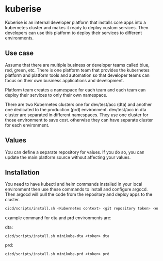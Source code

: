 # kuberise

Kuberise is an internal developer platform that installs core apps into a kubernetes cluster and makes it ready to deploy custom services. Then developers can use this platform to deploy their services to different environments.

## Use case

Assume that there are multiple business or developer teams called blue, red, green, etc. There is one platform team that provides the kubernetes platform and platform tools and automation so that developer teams can focus on their own business applications and development.

Platform team creates a namespace for each team and each team can deploy their services to only their own namespace.

There are two Kubernetes clusters one for dev/test/acc (dta) and another one dedicated to the production (prd) environment. dev/test/acc in dta cluster are separated in different namespaces. They use one cluster for those environment to save cost. otherwise they can have separate cluster for each environment.

## Values

You can define a separate repository for values. If you do so, you can update the main platform source without affecting your values.

## Installation

You need to have kubectl and helm commands installed in your local environment then use these commands to install and configure argocd. Then argocd will pull the code from the repository and deploy apps to the cluster.

```bash
cicd/scripts/install.sh <Kubernetes context> <git repository token> <environment name>
```

example command for dta and prd environments are:

dta:
```
cicd/scripts/install.sh minikube-dta <token> dta
```

prd:
```
cicd/scripts/install.sh minikube-prd <token> prd
```
